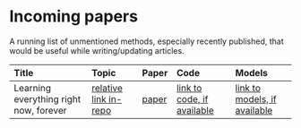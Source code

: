 # Incoming papers

A running list of unmentioned methods, especially recently published,
that would be useful while writing/updating articles.


| Title | Topic | Paper | Code | Models |
|:------|:------|:------|:-----|:-------|
| Learning everything right now, forever | [relative link in-repo](content/) | [paper]() | [link to code, if available]() | [link to models, if available]() |